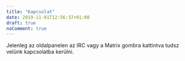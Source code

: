 ```yaml
---
title: "Kapcsolat"
date: 2019-11-01T12:56:37+01:00
draft: true
noComment: true
---
```


Jelenleg az oldalpanelen az IRC vagy a Matrix gombra kattintva tudsz velünk kapcsolatba kerülni.